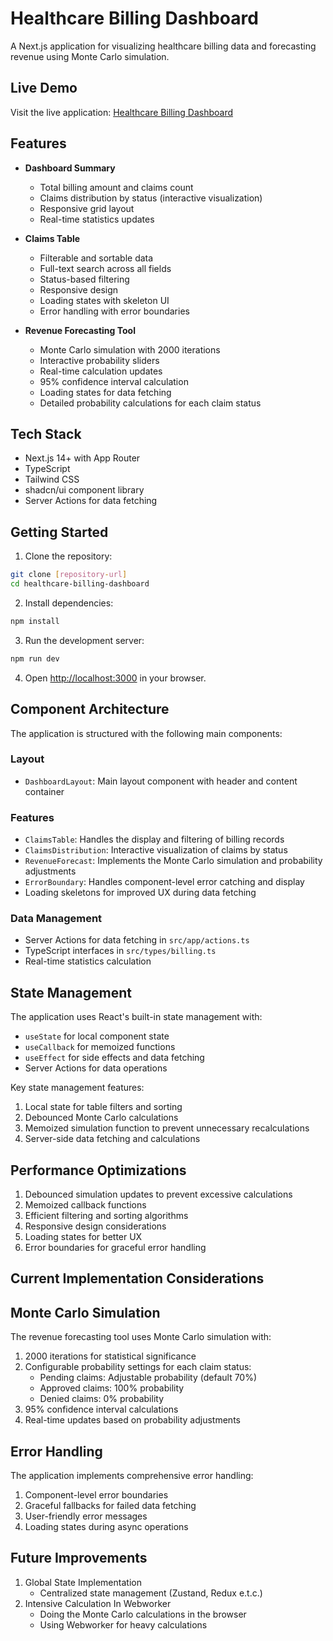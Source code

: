 # Healthcare Billing Dashboard

A Next.js application for visualizing healthcare billing data and forecasting revenue using Monte Carlo simulation.

## Live Demo

Visit the live application: [Healthcare Billing Dashboard](https://healthcare-billing-dashboard-harkindey1s-projects.vercel.app/)

## Features

- **Dashboard Summary**
  - Total billing amount and claims count
  - Claims distribution by status (interactive visualization)
  - Responsive grid layout
  - Real-time statistics updates

- **Claims Table**
  - Filterable and sortable data
  - Full-text search across all fields
  - Status-based filtering
  - Responsive design
  - Loading states with skeleton UI
  - Error handling with error boundaries

- **Revenue Forecasting Tool**
  - Monte Carlo simulation with 2000 iterations
  - Interactive probability sliders
  - Real-time calculation updates
  - 95% confidence interval calculation
  - Loading states for data fetching
  - Detailed probability calculations for each claim status

## Tech Stack

- Next.js 14+ with App Router
- TypeScript
- Tailwind CSS
- shadcn/ui component library
- Server Actions for data fetching

## Getting Started

1. Clone the repository:
```bash
git clone [repository-url]
cd healthcare-billing-dashboard
```

2. Install dependencies:
```bash
npm install
```

3. Run the development server:
```bash
npm run dev
```

4. Open [http://localhost:3000](http://localhost:3000) in your browser.

## Component Architecture

The application is structured with the following main components:

### Layout
- `DashboardLayout`: Main layout component with header and content container

### Features
- `ClaimsTable`: Handles the display and filtering of billing records
- `ClaimsDistribution`: Interactive visualization of claims by status
- `RevenueForecast`: Implements the Monte Carlo simulation and probability adjustments
- `ErrorBoundary`: Handles component-level error catching and display
- Loading skeletons for improved UX during data fetching

### Data Management
- Server Actions for data fetching in `src/app/actions.ts`
- TypeScript interfaces in `src/types/billing.ts`
- Real-time statistics calculation

## State Management

The application uses React's built-in state management with:
- `useState` for local component state
- `useCallback` for memoized functions
- `useEffect` for side effects and data fetching
- Server Actions for data operations

Key state management features:
1. Local state for table filters and sorting
2. Debounced Monte Carlo calculations
3. Memoized simulation function to prevent unnecessary recalculations
4. Server-side data fetching and calculations

## Performance Optimizations

1. Debounced simulation updates to prevent excessive calculations
2. Memoized callback functions
3. Efficient filtering and sorting algorithms
4. Responsive design considerations
5. Loading states for better UX
6. Error boundaries for graceful error handling

## Current Implementation Considerations

## Monte Carlo Simulation

The revenue forecasting tool uses Monte Carlo simulation with:
1. 2000 iterations for statistical significance
2. Configurable probability settings for each claim status:
   - Pending claims: Adjustable probability (default 70%)
   - Approved claims: 100% probability
   - Denied claims: 0% probability
3. 95% confidence interval calculations
4. Real-time updates based on probability adjustments

## Error Handling

The application implements comprehensive error handling:
1. Component-level error boundaries
2. Graceful fallbacks for failed data fetching
3. User-friendly error messages
4. Loading states during async operations

## Future Improvements

1. Global State Implementation
   - Centralized state management (Zustand, Redux e.t.c.)
2. Intensive Calculation In Webworker
   - Doing the Monte Carlo calculations in the browser
   - Using Webworker for heavy calculations
